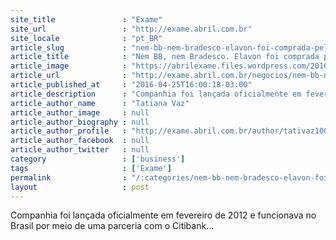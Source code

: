 ```yaml
---
site_title               : "Exame"
site_url                 : "http://exame.abril.com.br"
site_locale              : "pt_BR"
article_slug             : "nem-bb-nem-bradesco-elavon-foi-comprada-pela-rival-stone"
article_title            : "Nem BB, nem Bradesco. Elavon foi comprada pela rival Stone"
article_image            : "https://abrilexame.files.wordpress.com/2016/09/size_960_16_9_cartoes21.jpg?quality=70&strip=all&w=960"
article_url              : "http://exame.abril.com.br/negocios/nem-bb-nem-bradesco-elavon-foi-comprada-por-uma-americana/"
article_published_at     : "2016-04-25T16:00:18-03:00"
article_description      : "Companhia foi lançada oficialmente em fevereiro de 2012 e funcionava no Brasil por meio de uma parceria com o Citibank..."
article_author_name      : "Tatiana Vaz"
article_author_image     : null
article_author_biography : null
article_author_profile   : "http://exame.abril.com.br/author/tativaz1004/"
article_author_facebook  : null
article_author_twitter   : null
category                 : ['business']
tags                     : ['Exame']
permalink                : "/:categories/nem-bb-nem-bradesco-elavon-foi-comprada-pela-rival-stone/"
layout                   : post
---
```


Companhia foi lançada oficialmente em fevereiro de 2012 e funcionava no Brasil por meio de uma parceria com o Citibank...
